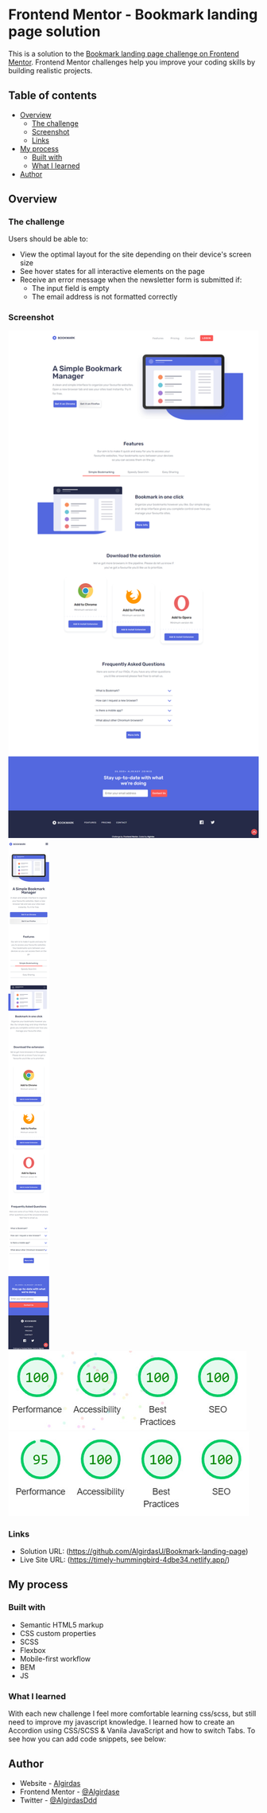 # Frontend Mentor - Bookmark landing page solution

This is a solution to the [Bookmark landing page challenge on Frontend Mentor](https://www.frontendmentor.io/challenges/bookmark-landing-page-5d0b588a9edda32581d29158). Frontend Mentor challenges help you improve your coding skills by building realistic projects. 

## Table of contents

- [Overview](#overview)
  - [The challenge](#the-challenge)
  - [Screenshot](#screenshot)
  - [Links](#links)
- [My process](#my-process)
  - [Built with](#built-with)
  - [What I learned](#what-i-learned)
- [Author](#author)


## Overview

### The challenge

Users should be able to:

- View the optimal layout for the site depending on their device's screen size
- See hover states for all interactive elements on the page
- Receive an error message when the newsletter form is submitted if:
  - The input field is empty
  - The email address is not formatted correctly

### Screenshot

![](images/desktop.jpg)
![](images/mobile.jpg)
![](images/lighthouse-desktop.jpg)
![](images/lighthouse-mobile.jpg)

### Links

- Solution URL: (https://github.com/AlgirdasU/Bookmark-landing-page)
- Live Site URL: (https://timely-hummingbird-4dbe34.netlify.app/)

## My process

### Built with

- Semantic HTML5 markup
- CSS custom properties
- SCSS
- Flexbox
- Mobile-first workflow
- BEM
- JS

### What I learned

With each new challenge I feel more comfortable learning css/scss, but still need to improve my javascript knowledge. I learned how to create an Accordion using CSS/SCSS & Vanila JavaScript and how to switch Tabs.
To see how you can add code snippets, see below:

## Author

- Website - [Algirdas](https://github.com/AlgirdasU/Bookmark-landing-page)
- Frontend Mentor - [@Algirdase](https://www.frontendmentor.io/home/my-challenges)
- Twitter - [@AlgirdasDdd](https://twitter.com/algirdasddd)